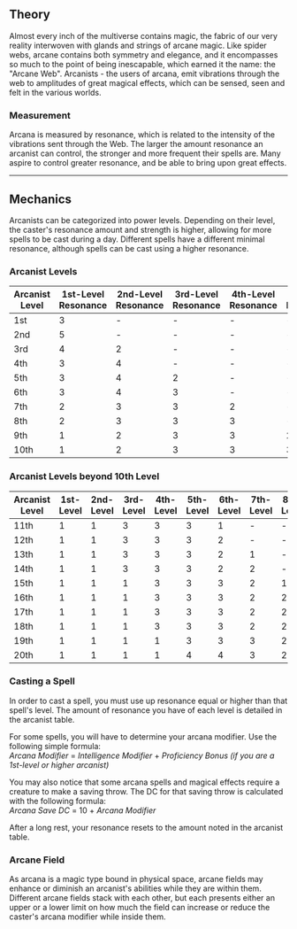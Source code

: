 ## Theory
 
Almost every inch of the multiverse contains magic, the fabric of our very reality interwoven with glands and strings of arcane magic. Like spider webs, arcane contains both symmetry and elegance, and it encompasses so much to the point of being inescapable, which earned it the name: the "Arcane Web". Arcanists - the users of arcana, emit vibrations through the web to amplitudes of great magical effects, which can be sensed, seen and felt in the various worlds.

### Measurement
 
Arcana is measured by resonance, which is related to the intensity of the vibrations sent through the Web. The larger the amount resonance an arcanist can control, the stronger and more frequent their spells are. Many aspire to control greater resonance, and be able to bring upon great effects.
- - -
## Mechanics
 
Arcanists can be categorized into power levels. Depending on their level, the caster's resonance amount and strength is higher, allowing for more spells to be cast during a day. Different spells have a different minimal resonance, although spells can be cast using a higher resonance.
 
### Arcanist Levels
 
| **Arcanist Level** | **1st-Level Resonance** | **2nd-Level Resonance** | **3rd-Level Resonance** | **4th-Level Resonance** | **5th-Level Resonance** |
| ------------------ | ----------------------- | ----------------------- | ----------------------- | ----------------------- | ----------------------- |
| 1st                | 3                       | -                       | -                       | -                       | -                       |
| 2nd                | 5                       | -                       | -                       | -                       | -                       |
| 3rd                | 4                       | 2                       | -                       | -                       | -                       |
| 4th                | 3                       | 4                       | -                       | -                       | -                       |
| 5th                | 3                       | 4                       | 2                       | -                       | -                       |
| 6th                | 3                       | 4                       | 3                       | -                       | -                       |
| 7th                | 2                       | 3                       | 3                       | 2                       | -                       |
| 8th                | 2                       | 3                       | 3                       | 3                       | -                       |
| 9th                | 1                       | 2                       | 3                       | 3                       | 2                       |
| 10th               | 1                       | 2                       | 3                       | 3                       | 3                       |
 
### Arcanist Levels beyond 10th Level
 
| **Arcanist Level** | **1st-Level** | **2nd-Level** | **3rd-Level** | **4th-Level** | **5th-Level** | **6th-Level** | **7th-Level** | **8th-Level** | **9th-Level** | **10th-Level** |
| ------------------ | ------------- | ------------- | ------------- | ------------- | ------------- | ------------- | ------------- | ------------- | ------------- | -------------- |
| 11th               | 1             | 1             | 3             | 3             | 3             | 1             | -             | -             | -             | -              |
| 12th               | 1             | 1             | 3             | 3             | 3             | 2             | -             | -             | -             | -              |
| 13th               | 1             | 1             | 3             | 3             | 3             | 2             | 1             | -             | -             | -              |
| 14th               | 1             | 1             | 3             | 3             | 3             | 2             | 2             | -             | -             | -              |
| 15th               | 1             | 1             | 1             | 3             | 3             | 3             | 2             | 1             | -             | -              |
| 16th               | 1             | 1             | 1             | 3             | 3             | 3             | 2             | 2             | -             | -              |
| 17th               | 1             | 1             | 1             | 3             | 3             | 3             | 2             | 2             | 1             | -              |
| 18th               | 1             | 1             | 1             | 3             | 3             | 3             | 2             | 2             | 2             | -              |
| 19th               | 1             | 1             | 1             | 1             | 3             | 3             | 3             | 2             | 2             | 1              |
| 20th               | 1             | 1             | 1             | 1             | 4             | 4             | 3             | 2             | 2             | 1              |
 
### Casting a Spell
 
In order to cast a spell, you must use up resonance equal or higher than that spell's level. The amount of resonance you have of each level is detailed in the arcanist table.
 
For some spells, you will have to determine your arcana modifier. Use the following simple formula:  
_Arcana Modifier_ = _Intelligence Modifier_ + _Proficiency Bonus (if you are a 1st-level or higher arcanist)_
 
You may also notice that some arcana spells and magical effects require a creature to make a saving throw. The DC for that saving throw is calculated with the following formula:  
_Arcana Save DC_ = 10 + _Arcana Modifier_
 
After a long rest, your resonance resets to the amount noted in the arcanist table.
 
### Arcane Field
 
As arcana is a magic type bound in physical space, arcane fields may enhance or diminish an arcanist's abilities while they are within them. Different arcane fields stack with each other, but each presents either an upper or a lower limit on how much the field can increase or reduce the caster's arcana modifier while inside them.
